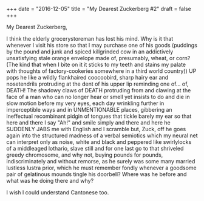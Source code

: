 +++
date = "2016-12-05"
title = "My Dearest Zuckerberg #2"
draft = false
+++

My Dearest Zuckerberg,

I think the elderly grocerystoreman has lost his mind. Why is it that whenever
I visit his store so that I may purchase one of his goods (puddings by the
pound and junk and spiced killgrinded cow in an addictively unsatisfying stale
orange envelope made of, presumably, wheat, or corn? (The kind that when I bite
on it it sticks to my teeth and stains my palate with thoughts of
factory-cookeries somewhere in a third world country)) UP pops he like a wildly
flankhaired coocoobird, sharp hairy ear and nosetendrils protruding at the dent
of his upper lip reminding one of... of, DEATH! The shadowy claws of DEATH
protruding from and clawing at the face of a man who can no longer hear or
smell yet insists to do and die in slow motion before my very eyes, each day
wrinkling further in imperceptible ways and in UNMENTIONABLE places, gibbering
an ineffectual recombinant pidgin of tongues that tickle barely my ear so that
here and there I say "Ah!" and smile simply and there and here he SUDDENLY JABS
me with English and I scramble but, Zuck, off he goes again into the structured
madness of a verbal semiotics which my neural net can interpret only as noise,
white and black and peppered like swirlylocks of a middleaged lothario, slave
still and for one last go to that shriveled greedy chromosome, and why not,
buying pounds for pounds, indiscriminately and without remorse, as he surely
was some many married lustless lustra prior, which he must remember fondly
whenever a goodsome pair of gelatinous mounds tingle his doorbell? Where was he
before and what was he doing there and why?

I wish I could understand Cantonese too.

